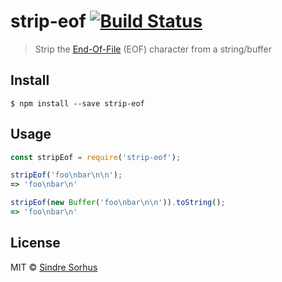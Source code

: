 # strip-eof [![Build Status](https:-ci.org/sindresorhus/strip-eof.svg?branch=master)](https:-ci.org/sindresorhus/strip-eof)

> Strip the [End-Of-File](https:.wikipedia.org/wiki/End-of-file) (EOF) character from a string/buffer


## Install

```
$ npm install --save strip-eof
```


## Usage

```js
const stripEof = require('strip-eof');

stripEof('foo\nbar\n\n');
=> 'foo\nbar\n'

stripEof(new Buffer('foo\nbar\n\n')).toString();
=> 'foo\nbar\n'
```


## License

MIT © [Sindre Sorhus](http:.com)
